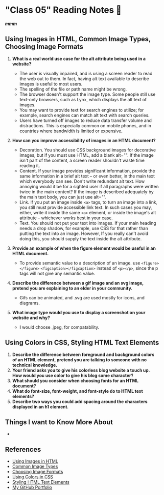 # "Class 05" Reading Notes 📖

***mmm***

## Using Images in HTML, Common Image Types, Choosing Image Formats

1. **What is a real world use case for the alt attribute being used in a website?**
   - The user is visually impaired, and is using a screen reader to read the web out to them. In fact, having alt text available to describe images is useful to most users.
   - The spelling of the file or path name might be wrong.
   - The browser doesn't support the image type. Some people still use text-only browsers, such as Lynx, which displays the alt text of images.
   - You may want to provide text for search engines to utilize; for example, search engines can match alt text with search queries.
   - Users have turned off images to reduce data transfer volume and distractions. This is especially common on mobile phones, and in countries where bandwidth is limited or expensive.

2. **How can you improve accessibility of images in an HTML document?**
   - Decoration. You should use CSS background images for decorative images, but if you must use HTML, add a blank alt="". If the image isn't part of the content, a screen reader shouldn't waste time reading it.
   - Content. If your image provides significant information, provide the same information in a brief alt text – or even better, in the main text which everybody can see. Don't write redundant alt text. How annoying would it be for a sighted user if all paragraphs were written twice in the main content? If the image is described adequately by the main text body, you can just use alt="".
   - Link. If you put an image inside `<a>` tags, to turn an image into a link, you still must provide accessible link text. In such cases you may, either, write it inside the same `<a>` element, or inside the image's alt attribute – whichever works best in your case.
   - Text. You should not put your text into images. If your main heading needs a drop shadow, for example, use CSS for that rather than putting the text into an image. However, If you really can't avoid doing this, you should supply the text inside the alt attribute.

3. **Provide an example of when the figure element would be useful in an HTML document.**
   - To provide semantic value to a description of an image. use `<figure></figure>` `<figcaption></figcaption>` instead of `<p></p>`, since the p tags will not give any semantic value.
4. **Describe the difference between a gif image and an svg image, pretend you are explaining to an elder in your community.**
   - Gifs can be animated, and .svg are used mostly for icons, and diagrams.
5. **What image type would you use to display a screenshot on your website and why?**
   - I would choose .jpeg, for compatability.

## Using Colors in CSS, Styling HTML Text Elements

1. **Describe the difference between foreground and background colors of an HTML element, pretend you are talking to someone with no technical knowledge.**
2. **Your friend asks you to give his colorless blog website a touch up. How would you use color to give his blog some character?**
3. **What should you consider when choosing fonts for an HTML document?**
4. **What do font-size, font-weight, and font-style do to HTML text elements?**
5. **Describe two ways you could add spacing around the characters displayed in an h1 element.**

## Things I want to Know More About

- 

## References

- [Using Images in HTML](https://developer.mozilla.org/en-US/docs/Learn/HTML/Multimedia_and_embedding/Images_in_HTML)
- [Common Image Types](https://developer.mozilla.org/en-US/docs/Web/Media/Formats/Image_types)
- [Choosing Image Formats](https://developer.mozilla.org/en-US/docs/Web/Media/Formats/Image_types#choosing_an_image_format)
- [Using Colors in CSS](https://developer.mozilla.org/en-US/docs/Web/CSS/CSS_Colors/Applying_color)
- [Styling HTML Text Elements](https://developer.mozilla.org/en-US/docs/Learn/CSS/Styling_text/Fundamentals)
- [My GitHub Portfolio](https://github.com/MaximoVincente/)
